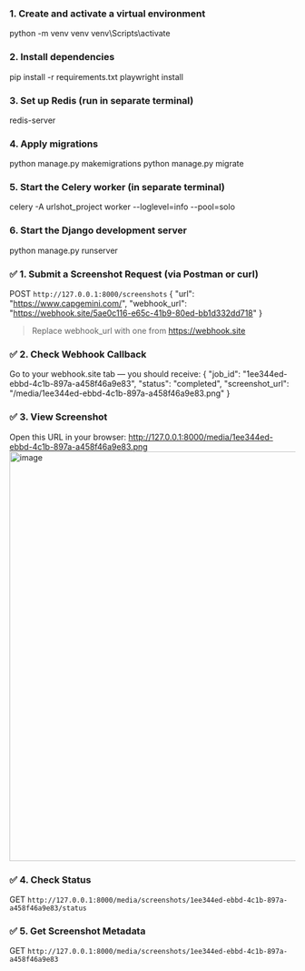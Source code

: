 ### 1. Create and activate a virtual environment
python -m venv venv
venv\Scripts\activate 

### 2. Install dependencies
pip install -r requirements.txt
playwright install


### 3. Set up Redis (run in separate terminal)
redis-server  

### 4. Apply migrations
python manage.py makemigrations
python manage.py migrate


### 5. Start the Celery worker (in separate terminal)
celery -A urlshot_project worker --loglevel=info --pool=solo


### 6. Start the Django development server
python manage.py runserver


### ✅ 1. Submit a Screenshot Request (via Postman or curl)
POST `http://127.0.0.1:8000/screenshots`
{
  "url": "https://www.capgemini.com/",
  "webhook_url": "https://webhook.site/5ae0c116-e65c-41b9-80ed-bb1d332dd718"
}

> Replace webhook_url with one from https://webhook.site

### ✅ 2. Check Webhook Callback
Go to your webhook.site tab — you should receive:
{
  "job_id": "1ee344ed-ebbd-4c1b-897a-a458f46a9e83",
  "status": "completed",
  "screenshot_url": "/media/1ee344ed-ebbd-4c1b-897a-a458f46a9e83.png"
}

### ✅ 3. View Screenshot
Open this URL in your browser:
http://127.0.0.1:8000/media/1ee344ed-ebbd-4c1b-897a-a458f46a9e83.png
<img width="1280" height="720" alt="image" src="https://github.com/user-attachments/assets/61f62cfe-ba98-4d99-b07b-0bd3e3b8c2bd" />


### ✅ 4. Check Status
GET `http://127.0.0.1:8000/media/screenshots/1ee344ed-ebbd-4c1b-897a-a458f46a9e83/status`

### ✅ 5. Get Screenshot Metadata
GET `http://127.0.0.1:8000/media/screenshots/1ee344ed-ebbd-4c1b-897a-a458f46a9e83`
